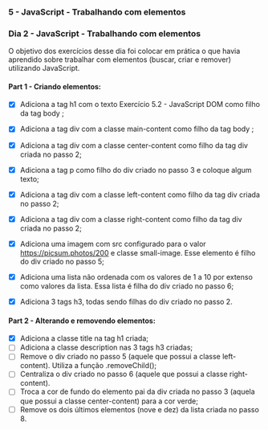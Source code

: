 ### 5 - JavaScript - Trabalhando com elementos
### Dia 2 - JavaScript - Trabalhando com elementos

O objetivo dos exercícios desse dia foi colocar em prática o que havia aprendido sobre trabalhar com elementos (buscar, criar e remover) utilizando JavaScript.

#### Part 1 - Criando elementos:
- [x] Adiciona a tag h1 com o texto Exercício 5.2 - JavaScript DOM como filho da tag body ;
- [x] Adiciona a tag div com a classe main-content como filho da tag body ;
- [x] Adiciona a tag div com a classe center-content como filho da tag div criada no passo 2;
- [x] Adiciona a tag p como filho do div criado no passo 3 e coloque algum texto;
- [x] Adiciona a tag div com a classe left-content como filho da tag div criada no passo 2;
- [x] Adiciona a tag div com a classe right-content como filho da tag div criada no passo 2;
- [x] Adiciona uma imagem com src configurado para o valor https://picsum.photos/200 e classe small-image. Esse elemento é filho do div criado no passo 5;
- [x] Adiciona uma lista não ordenada com os valores de 1 a 10 por extenso como valores da lista. Essa lista é filha do div criado no passo 6;
- [x] Adiciona 3 tags h3, todas sendo filhas do div criado no passo 2.


#### Part 2 - Alterando e removendo elementos:
- [x] Adiciona a classe title na tag h1 criada;
- [ ] Adiciona a classe description nas 3 tags h3 criadas;
- [ ] Remove o div criado no passo 5 (aquele que possui a classe left-content). Utiliza a função .removeChild();
- [ ] Centraliza o div criado no passo 6 (aquele que possui a classe right-content).
- [ ] Troca a cor de fundo do elemento pai da div criada no passo 3 (aquela que possui a classe center-content) para a cor verde;
- [ ] Remove os dois últimos elementos (nove e dez) da lista criada no passo 8.
